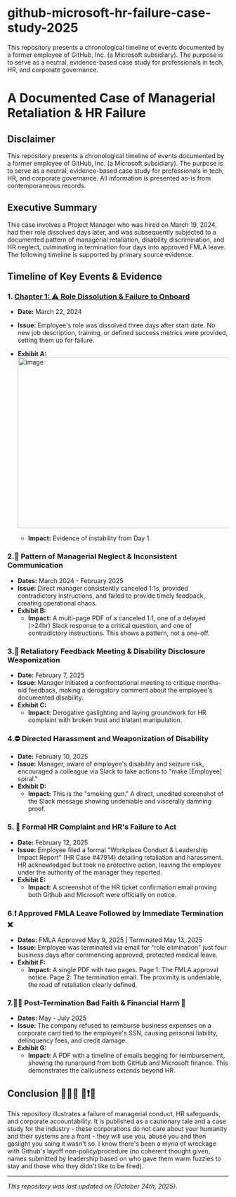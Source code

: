 # github-microsoft-hr-failure-case-study-2025
This repository presents a chronological timeline of events documented by a former employee of GitHub, Inc. (a Microsoft subsidiary). The purpose is to serve as a neutral, evidence-based case study for professionals in tech, HR, and corporate governance. 

# A Documented Case of Managerial Retaliation & HR Failure

## Disclaimer
This repository presents a chronological timeline of events documented by a former employee of GitHub, Inc. (a Microsoft subsidiary). The purpose is to serve as a neutral, evidence-based case study for professionals in tech, HR, and corporate governance. All information is presented as-is from contemporaneous records.

## Executive Summary
This case involves a Project Manager who was hired on March 19, 2024, had their role dissolved days later, and was subsequently subjected to a documented pattern of managerial retaliation, disability discrimination, and HR neglect, culminating in termination four days into approved FMLA leave. The following timeline is supported by primary source evidence.

## Timeline of Key Events & Evidence

### 1.  [Chapter 1: ⚠️ Role Dissolution & Failure to Onboard](https://github.com/denydelaydefend/github-microsoft-hr-failure-case-study-2025/issues/1)
*   **Date:** March 22, 2024
*   **Issue:** Employee's role was dissolved three days after start date. No new job description, training, or defined success metrics were provided, setting them up for failure.
*   **Exhibit A:**  <img width="1185" height="389" alt="image" src="https://github.com/user-attachments/assets/fbef5df6-30b0-43bb-92cd-0371e8529959" />

    *   <b>Impact:</b> Evidence of instability from Day 1.
      
### 2.🔦 Pattern of Managerial Neglect & Inconsistent Communication
*   **Dates:** March 2024 - February 2025
*   **Issue:** Direct manager consistently canceled 1:1s, provided contradictory instructions, and failed to provide timely feedback, creating operational chaos.
*   **Exhibit B:**
    *    <b>Impact:</b>  A multi-page PDF of a canceled 1:1, one of a delayed (>24hr) Slack response to a critical question, and one of contradictory instructions. This shows a pattern, not a one-off.

### 3.🚨 Retaliatory Feedback Meeting & Disability Disclosure Weaponization
*   **Date:** February 7, 2025
*   **Issue:** Manager initiated a confrontational meeting to critique months-old feedback, making a derogatory comment about the employee's documented disability.
*   **Exhibit C:** 
    *    <b>Impact:</b>  Derogative gaslighting and laying groundwork for HR complaint with broken trust and blatant manipulation. 

### 4.⛔ Directed Harassment and Weaponization of Disability
*   **Date:** February 10, 2025
*   **Issue:** Manager, aware of employee's disability and seizure risk, encouraged a colleague via Slack to take actions to "make [Employee] spiral."
*   **Exhibit D:** 
    *   **Impact:** This is the "smoking gun." A direct, unedited screenshot of the Slack message showing undeniable and viscerally damning proof. 

### 5. 📩 Formal HR Complaint and HR's Failure to Act
*   **Date:** February 12, 2025
*   **Issue:** Employee filed a formal "Workplace Conduct & Leadership Impact Report" (HR Case #47914) detailing retaliation and harassment. HR acknowledged but took no protective action, leaving the employee under the authority of the manager they reported.
*   **Exhibit E:**
    *   **Impact:** A screenshot of the HR ticket confirmation email proving both Github and Microsoft were officially on notice.

### 6.❗ Approved FMLA Leave Followed by Immediate Termination ❌
*   **Dates:** FMLA Approved May 9, 2025 | Terminated May 13, 2025
*   **Issue:** Employee was terminated via email for "role elimination" just four business days after commencing approved, protected medical leave.
*   **Exhibit F:**
    *   **Impact:** A single PDF with two pages. Page 1: The FMLA approval notice. Page 2: The termination email. The proximity is undeniable, the road of retaliation clearly defined. 

### 7.⛓️‍💥 Post-Termination Bad Faith & Financial Harm 💸
*   **Dates:** May - July 2025
*   **Issue:** The company refused to reimburse business expenses on a corporate card tied to the employee's SSN, causing personal liability, delinquency fees, and credit damage.
*   **Exhibit G:** 
    *   **Impact:** A PDF with a timeline of emails begging for reimbursement, showing the runaround from both GitHub and Microsoft finance. This demonstrates the callousness extends beyond HR.

## Conclusion 🤦🏼‍♀️ 📢❗🚨
This repository illustrates a failure of managerial conduct, HR safeguards, and corporate accountability. It is published as a cautionary tale and a case study for the industry - these corporations do not care about your humanity and their systems are a front - they will use you, abuse you and then gaslight you saing it wasn't so. I know there's been a myria of wreckage with Github's layoff non-policy/procedure (no coherent thought given, names submitted by leadership based on who gave them warm fuzzies to stay and those who they didn't like to be fired). 

---
*This repository was last updated on {October 24th, 2025}.*
